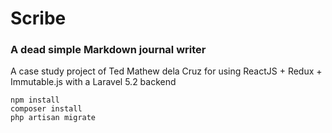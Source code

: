 # Scribe

### A dead simple Markdown journal writer

A case study project of Ted Mathew dela Cruz for using ReactJS + Redux + Immutable.js with a Laravel 5.2 backend

    npm install
    composer install
    php artisan migrate 
